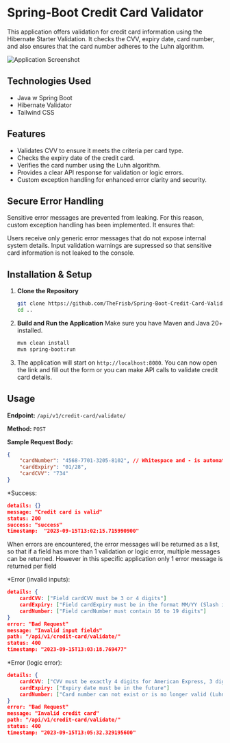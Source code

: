 ﻿# Spring-Boot Credit Card Validator

This application offers validation for credit card information using the Hibernate Starter Validation. 
It checks the CVV, expiry date, card number, and also ensures that the card number adheres to the Luhn algorithm.

![Application Screenshot](https://i.ibb.co/KjBn8Zs/Screenshot-1.png)

## Technologies Used

- Java w Spring Boot
- Hibernate Validator
- Tailwind CSS

## Features

- Validates CVV to ensure it meets the criteria per card type.
- Checks the expiry date of the credit card.
- Verifies the card number using the Luhn algorithm.
- Provides a clear API response for validation or logic errors.
- Custom exception handling for enhanced error clarity and security.

## Secure Error Handling
Sensitive error messages are prevented from leaking. For this reason, custom exception handling has been implemented. It ensures that:

Users receive only generic error messages that do not expose internal system details.
Input validation warnings are supressed so that sensitive card information is not leaked to the console.

## Installation & Setup

1. **Clone the Repository**
    ```bash
    git clone https://github.com/TheFrisb/Spring-Boot-Credit-Card-Validator.git
    cd ..
    ```

2. **Build and Run the Application**
    Make sure you have Maven and Java 20+ installed.
    ```bash
    mvn clean install
    mvn spring-boot:run
    ```

3. The application will start on `http://localhost:8080`. 
You can now open the link and fill out the form or 
you can make API calls to validate credit card details.

## Usage

**Endpoint:** `/api/v1/credit-card/validate/`

**Method:** `POST`

**Sample Request Body:**

```json
{
    "cardNumber": "4568-7701-3205-8102", // Whitespace and - is automatically removed and can be used as separators
    "cardExpiry": "01/28",
    "cardCVV": "734"
}
```

*Success:
```json
details: {}
message: "Credit card is valid"
status: 200
success: "success"
timestamp:  "2023-09-15T13:02:15.715990900"
```
When errors are encountered, the error messages will be returned as a list,
so that if a field has more than 1 validation or logic error, multiple messages can be returned.
However in this specific application only 1 error message is returned per field

*Error (invalid inputs):
```json
details: {   
    cardCVV: ["Field cardCVV must be 3 or 4 digits"]
    cardExpiry: ["Field cardExpiry must be in the format MM/YY (Slash included)"]
    cardNumber: ["Field cardNumber must contain 16 to 19 digits"]
}
error: "Bad Request"
message: "Invalid input fields"
path: "/api/v1/credit-card/validate/"
status: 400
timestamp: "2023-09-15T13:03:18.769477"
```

*Error (logic error):
```json
details: {
    cardCVV: ["CVV must be exactly 4 digits for American Express, 3 digits for other cards"]
    cardExpiry: ["Expiry date must be in the future"]
    cardNumber: ["Card number can not exist or is no longer valid (Luhn algorithm)"]
}
error: "Bad Request"
message: "Invalid credit card"
path: "/api/v1/credit-card/validate/"
status: 400
timestamp: "2023-09-15T13:05:32.329195600"
```
